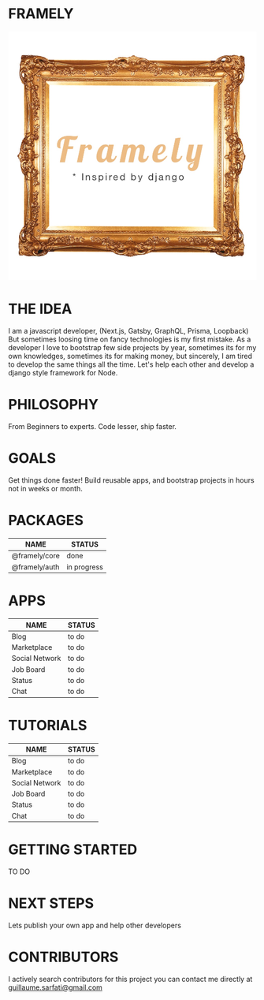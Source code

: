 # FRAMELY
![LOGO FRAMELY](./public/logo.jpg)

# THE IDEA
I am a javascript developer, (Next.js, Gatsby, GraphQL, Prisma, Loopback) But sometimes loosing time on fancy technologies is my first mistake. As a developer I love to bootstrap few side projects by year, sometimes its for my own knowledges, sometimes its for making money, but sincerely, I am tired to develop the same things all the time. Let's help each other and develop a django style framework for Node.


# PHILOSOPHY
From Beginners to experts.
Code lesser, ship faster.

# GOALS
Get things done faster! Build reusable apps, and bootstrap projects in hours not in weeks or month.

# PACKAGES

NAME | STATUS
---- | ----
@framely/core | done
@framely/auth | in progress

# APPS

NAME | STATUS
---- | ----
Blog | to do
Marketplace | to do
Social Network | to do
Job Board | to do
Status | to do
Chat | to do

# TUTORIALS

NAME | STATUS
---- | ----
Blog | to do
Marketplace | to do
Social Network | to do
Job Board | to do
Status | to do
Chat | to do


# GETTING STARTED
TO DO

# NEXT STEPS

Lets publish your own app and help other developers

# CONTRIBUTORS

I actively search contributors for this project you can contact me directly at guillaume.sarfati@gmail.com
